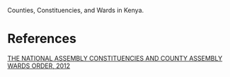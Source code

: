 
Counties, Constituencies, and Wards in Kenya.

# References
[THE NATIONAL ASSEMBLY CONSTITUENCIES AND COUNTY ASSEMBLY WARDS ORDER, 2012](http://kenyalaw.org/kl/fileadmin/pdfdownloads/LegalNotices/2012/LN14_2012.pdf)
